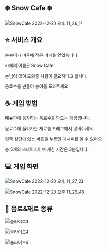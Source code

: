 ## ❄️ Snow Cafe ❄️
![SnowCafe 2022-12-20 오후 11_26_17](https://user-images.githubusercontent.com/93965468/208689742-0293b940-b492-431b-b9ff-88bd93229ae5.png)



## ⭐ 서비스 개요
눈송이가 마을에 작은 카페를 열었습니다.

카페의 이름은 Snow Cafe.

손님이 많아 도와줄 사람이 필요하다고 합니다.

음료수를 만들어 송이를 도와주세요



## ☕ 게임 방법
메뉴판에 등장하는 음료수를 만드는 게임입니다.

음료수에 들어가는 재료를 드래그해서 넣어주세요.

왼쪽 상단에 있는 버튼을 누르면 레시피를 볼 수 있어요.

총 5개의 스테이지이며 제한 시간은 3분입니다.



## 💻 게임 화면
![SnowCafe 2022-12-20 오후 11_27_23](https://user-images.githubusercontent.com/93965468/208689957-bdfa305c-9e22-4363-9dd2-ad834fa277be.png)

![SnowCafe 2022-12-20 오후 11_29_48](https://user-images.githubusercontent.com/93965468/208690499-157e8d7f-13f3-426e-9af1-55562a32c3f3.png)



## 🍪 음료&재료 종류
![슬라이드3](https://user-images.githubusercontent.com/93965468/208690250-c6c57046-7c98-4ebb-bfa7-91724ffaad71.PNG)

![슬라이드4](https://user-images.githubusercontent.com/93965468/208690267-9dfe6022-31cf-4fc6-b28c-6fe34f9e470c.PNG)

![슬라이드5](https://user-images.githubusercontent.com/93965468/208690325-f40dca2d-d958-42a6-8b48-1d7ab168c2ec.PNG)

